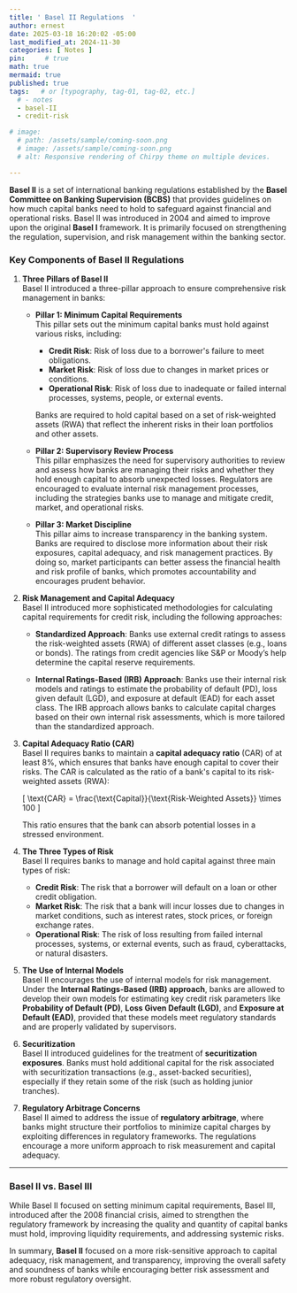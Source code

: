 ```yaml
---
title: ' Basel II Regulations  '
author: ernest
date: 2025-03-18 16:20:02 -05:00
last_modified_at: 2024-11-30
categories: [ Notes ]
pin:     # true
math: true
mermaid: true
published: true
tags:   # or [typography, tag-01, tag-02, etc.]
  # - notes
  - basel-II
  - credit-risk

# image: 
  # path: /assets/sample/coming-soon.png
  # image: /assets/sample/coming-soon.png
  # alt: Responsive rendering of Chirpy theme on multiple devices.

---
```




**Basel II** is a set of international banking regulations established by the **Basel Committee on Banking Supervision (BCBS)** that provides guidelines on how much capital banks need to hold to safeguard against financial and operational risks. Basel II was introduced in 2004 and aimed to improve upon the original **Basel I** framework. It is primarily focused on strengthening the regulation, supervision, and risk management within the banking sector.

### Key Components of Basel II Regulations

1. **Three Pillars of Basel II**  
   Basel II introduced a three-pillar approach to ensure comprehensive risk management in banks:

   - **Pillar 1: Minimum Capital Requirements**  
     This pillar sets out the minimum capital banks must hold against various risks, including:
     - **Credit Risk**: Risk of loss due to a borrower's failure to meet obligations.
     - **Market Risk**: Risk of loss due to changes in market prices or conditions.
     - **Operational Risk**: Risk of loss due to inadequate or failed internal processes, systems, people, or external events.

     Banks are required to hold capital based on a set of risk-weighted assets (RWA) that reflect the inherent risks in their loan portfolios and other assets.

   - **Pillar 2: Supervisory Review Process**  
     This pillar emphasizes the need for supervisory authorities to review and assess how banks are managing their risks and whether they hold enough capital to absorb unexpected losses. Regulators are encouraged to evaluate internal risk management processes, including the strategies banks use to manage and mitigate credit, market, and operational risks.

   - **Pillar 3: Market Discipline**  
     This pillar aims to increase transparency in the banking system. Banks are required to disclose more information about their risk exposures, capital adequacy, and risk management practices. By doing so, market participants can better assess the financial health and risk profile of banks, which promotes accountability and encourages prudent behavior.

2. **Risk Management and Capital Adequacy**  
   Basel II introduced more sophisticated methodologies for calculating capital requirements for credit risk, including the following approaches:
   
   - **Standardized Approach**: Banks use external credit ratings to assess the risk-weighted assets (RWA) of different asset classes (e.g., loans or bonds). The ratings from credit agencies like S&P or Moody’s help determine the capital reserve requirements.
   
   - **Internal Ratings-Based (IRB) Approach**: Banks use their internal risk models and ratings to estimate the probability of default (PD), loss given default (LGD), and exposure at default (EAD) for each asset class. The IRB approach allows banks to calculate capital charges based on their own internal risk assessments, which is more tailored than the standardized approach.

3. **Capital Adequacy Ratio (CAR)**  
   Basel II requires banks to maintain a **capital adequacy ratio** (CAR) of at least 8%, which ensures that banks have enough capital to cover their risks. The CAR is calculated as the ratio of a bank's capital to its risk-weighted assets (RWA):

   \[
   \text{CAR} = \frac{\text{Capital}}{\text{Risk-Weighted Assets}} \times 100
   \]

   This ratio ensures that the bank can absorb potential losses in a stressed environment.

4. **The Three Types of Risk**  
   Basel II requires banks to manage and hold capital against three main types of risk:
   
   - **Credit Risk**: The risk that a borrower will default on a loan or other credit obligation.
   - **Market Risk**: The risk that a bank will incur losses due to changes in market conditions, such as interest rates, stock prices, or foreign exchange rates.
   - **Operational Risk**: The risk of loss resulting from failed internal processes, systems, or external events, such as fraud, cyberattacks, or natural disasters.

5. **The Use of Internal Models**  
   Basel II encourages the use of internal models for risk management. Under the **Internal Ratings-Based (IRB) approach**, banks are allowed to develop their own models for estimating key credit risk parameters like **Probability of Default (PD)**, **Loss Given Default (LGD)**, and **Exposure at Default (EAD)**, provided that these models meet regulatory standards and are properly validated by supervisors.

6. **Securitization**  
   Basel II introduced guidelines for the treatment of **securitization exposures**. Banks must hold additional capital for the risk associated with securitization transactions (e.g., asset-backed securities), especially if they retain some of the risk (such as holding junior tranches).

7. **Regulatory Arbitrage Concerns**  
   Basel II aimed to address the issue of **regulatory arbitrage**, where banks might structure their portfolios to minimize capital charges by exploiting differences in regulatory frameworks. The regulations encourage a more uniform approach to risk measurement and capital adequacy.

---

### Basel II vs. Basel III
While Basel II focused on setting minimum capital requirements, Basel III, introduced after the 2008 financial crisis, aimed to strengthen the regulatory framework by increasing the quality and quantity of capital banks must hold, improving liquidity requirements, and addressing systemic risks.

In summary, **Basel II** focused on a more risk-sensitive approach to capital adequacy, risk management, and transparency, improving the overall safety and soundness of banks while encouraging better risk assessment and more robust regulatory oversight.







